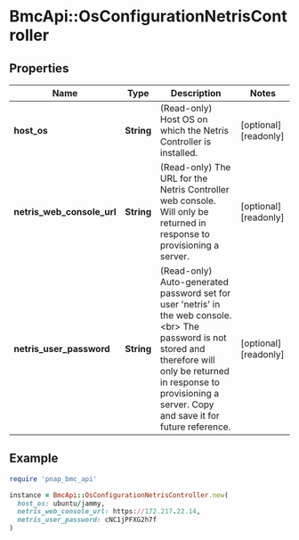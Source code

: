 # BmcApi::OsConfigurationNetrisController

## Properties

| Name | Type | Description | Notes |
| ---- | ---- | ----------- | ----- |
| **host_os** | **String** | (Read-only) Host OS on which the Netris Controller is installed. | [optional][readonly] |
| **netris_web_console_url** | **String** | (Read-only) The URL for the Netris Controller web console. Will only be returned in response to provisioning a server. | [optional][readonly] |
| **netris_user_password** | **String** | (Read-only) Auto-generated password set for user &#39;netris&#39; in the web console.&lt;br&gt;  The password is not stored and therefore will only be returned in response to provisioning a server. Copy and save it for future reference. | [optional][readonly] |

## Example

```ruby
require 'pnap_bmc_api'

instance = BmcApi::OsConfigurationNetrisController.new(
  host_os: ubuntu/jammy,
  netris_web_console_url: https://172.217.22.14,
  netris_user_password: cNC1jPFXG2h7f
)
```

